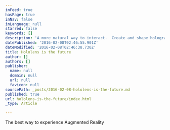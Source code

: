 ```yaml
---
inFeed: true
hasPage: true
inNav: false
inLanguage: null
starred: false
keywords: []
description: 'A more natural way to interact.  Create and shape holograms with gestures. Communicate with apps using your voice. Navigate with a glance. Microsoft HoloLens understands your gestures, gaze, and voice, enabling you to interact in the most natural way possible.'
datePublished: '2016-02-08T02:46:55.901Z'
dateModified: '2016-02-08T02:46:38.730Z'
title: Hololens is the future
author: []
authors: []
publisher:
  name: null
  domain: null
  url: null
  favicon: null
sourcePath: _posts/2016-02-08-hololens-is-the-future.md
published: true
url: hololens-is-the-future/index.html
_type: Article

---
```

The best way to experience Augmented Reality
